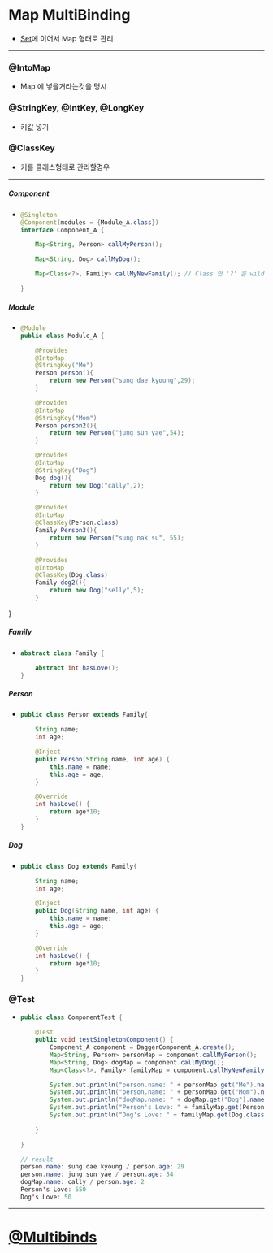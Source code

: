 # Map MultiBinding
* [Set](https://github.com/sdk0213/Developer-Track/blob/master/안드로이드%20디자인%20패턴/(DI)Dagger2/SetMultiBinding(%40IntoSet%2C%20%40ElementsIntoSet).md)에 이어서 Map 형태로 관리 
---
### @IntoMap
* Map 에 넣을거라는것을 명시
### @StringKey, @IntKey, @LongKey
* 키값 넣기
### @ClassKey
* 키를 클래스형태로 관리할경우
---
##### Component
* ```java
  @Singleton
  @Component(modules = {Module_A.class})
  interface Component_A {

      Map<String, Person> callMyPerson();

      Map<String, Dog> callMyDog();

      Map<Class<?>, Family> callMyNewFamily(); // Class 안 '?' 은 wildcard 이다.

  }
##### Module
* ```java
  @Module
  public class Module_A {

      @Provides
      @IntoMap
      @StringKey("Me")
      Person person(){
          return new Person("sung dae kyoung",29);
      }

      @Provides
      @IntoMap
      @StringKey("Mom")
      Person person2(){
          return new Person("jung sun yae",54);
      }

      @Provides
      @IntoMap
      @StringKey("Dog")
      Dog dog(){
          return new Dog("cally",2);
      }

      @Provides
      @IntoMap
      @ClassKey(Person.class)
      Family Person3(){
          return new Person("sung nak su", 55);
      }
  
      @Provides
      @IntoMap
      @ClassKey(Dog.class)
      Family dog2(){
          return new Dog("selly",5);
      }
}
##### Family
* ```java
  abstract class Family {

      abstract int hasLove();
  }
##### Person
* ```java
  public class Person extends Family{

      String name;
      int age;

      @Inject
      public Person(String name, int age) {
          this.name = name;
          this.age = age;
      }

      @Override
      int hasLove() {
          return age*10;
      }
  }
##### Dog
* ```java
  public class Dog extends Family{

      String name;
      int age;

      @Inject
      public Dog(String name, int age) {
          this.name = name;
          this.age = age;
      }

      @Override
      int hasLove() {
          return age*10;
      }
  }
### @Test
* ```java
  public class ComponentTest {

      @Test
      public void testSingletonComponent() {
          Component_A component = DaggerComponent_A.create();
          Map<String, Person> personMap = component.callMyPerson();
          Map<String, Dog> dogMap = component.callMyDog();
          Map<Class<?>, Family> familyMap = component.callMyNewFamily();

          System.out.println("person.name: " + personMap.get("Me").name + " / person.age: " + personMap.get("Me").age);
          System.out.println("person.name: " + personMap.get("Mom").name + " / person.age: " + personMap.get("Mom").age);
          System.out.println("dogMap.name: " + dogMap.get("Dog").name + " / person.age: " + dogMap.get("Dog").age);
          System.out.println("Person's Love: " + familyMap.get(Person.class).hasLove());
          System.out.println("Dog's Love: " + familyMap.get(Dog.class).hasLove());
        
      }

  }
  
  // result
  person.name: sung dae kyoung / person.age: 29
  person.name: jung sun yae / person.age: 54
  dogMap.name: cally / person.age: 2
  Person's Love: 550
  Dog's Love: 50

---
# [@Multibinds](https://www.charlezz.com/?p=1315)
